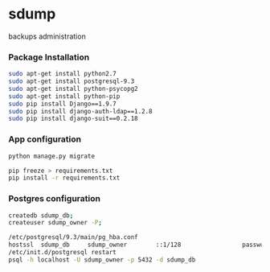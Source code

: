 # sdump
backups administration

### Package Installation
```bash
sudo apt-get install python2.7
sudo apt-get install postgresql-9.3
sudo apt-get install python-psycopg2
sudo apt-get install python-pip
sudo pip install Django==1.9.7
sudo pip install django-auth-ldap==1.2.8
sudo pip install django-suit==0.2.18

```

### App configuration
```bash
python manage.py migrate

pip freeze > requirements.txt
pip install -r requirements.txt
```

### Postgres configuration
```bash
createdb sdump_db;
createuser sdump_owner -P;

/etc/postgresql/9.3/main/pg_hba.conf
hostssl  sdump_db     sdump_owner        ::1/128                 password
/etc/init.d/postgresql restart
psql -h localhost -U sdump_owner -p 5432 -d sdump_db
```

